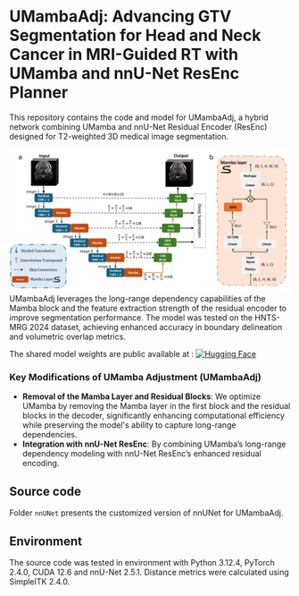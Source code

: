 # UMambaAdj: Advancing GTV Segmentation for Head and Neck Cancer in MRI-Guided RT with UMamba and nnU-Net ResEnc Planner
This repository contains the code and model for UMambaAdj, a hybrid network combining UMamba and nnU-Net Residual Encoder (ResEnc) designed for T2-weighted 3D medical image segmentation. 

![network_architecture](network_architecture.png)
UMambaAdj leverages the long-range dependency capabilities of the Mamba block and the feature extraction strength of the residual encoder to improve segmentation performance. The model was tested on the HNTS-MRG 2024 dataset, achieving enhanced accuracy in boundary delineation and volumetric overlap metrics.

The shared model weights are public available at : 
[![Hugging Face](https://img.shields.io/badge/Hugging%20Face-ffcc00?style=for-the-badge&logo=huggingface&logoColor=white)](https://huggingface.co/JintaoRen/umambaadj/)


### Key Modifications of UMamba Adjustment (UMambaAdj)
- **Removal of the Mamba Layer and Residual Blocks**: We optimize UMamba by removing the Mamba layer in the first block and the residual blocks in the decoder, significantly enhancing computational efficiency while preserving the model's ability to capture long-range dependencies.
- **Integration with nnU-Net ResEnc**: By combining UMamba’s long-range dependency modeling with nnU-Net ResEnc’s enhanced residual encoding.

## Source code
Folder ```nnUNet``` presents the customized version of nnUNet for UMambaAdj.

## Environment
The source code was tested in environment with Python 3.12.4, PyTorch 2.4.0, CUDA 12.6 and nnU-Net 2.5.1. Distance metrics were calculated using SimpleITK 2.4.0.

